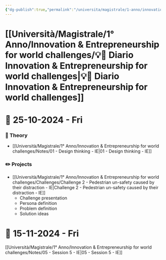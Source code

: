 ```yaml
---
{"dg-publish":true,"permalink":"/universita/magistrale/1-anno/innovation-and-entrepreneurship-for-world-challenges/diario-innovation-and-entrepreneurship-for-world-challenges/","tags":["UNI"]}
---
```


# [[Università/Magistrale/1° Anno/Innovation & Entrepreneurship for world challenges/💡📔 Diario Innovation & Entrepreneurship for world challenges\|💡📔 Diario Innovation & Entrepreneurship for world challenges]]


# 📆  25-10-2024 - Fri

### 📝 Theory

- [[Università/Magistrale/1° Anno/Innovation & Entrepreneurship for world challenges/Notes/01 - Design thinking - IE\|01 - Design thinking - IE]]

### ✏️ Projects

- [[Università/Magistrale/1° Anno/Innovation & Entrepreneurship for world challenges/Challenges/Challenge 2 - Pedestrian un-safety caused by their distraction - IE\|Challenge 2 - Pedestrian un-safety caused by their distraction - IE]]
	- Challenge presentation
	- Persona definition
	- Problem definition
	- Solution ideas



# 📆  15-11-2024 - Fri

[[Università/Magistrale/1° Anno/Innovation & Entrepreneurship for world challenges/Notes/05 - Session 5 - IE\|05 - Session 5 - IE]]

